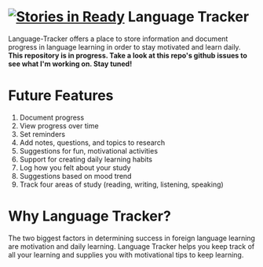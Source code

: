 [![Stories in Ready](https://badge.waffle.io/polynickglot/language-tracker.png?label=ready&title=Ready)](https://waffle.io/polynickglot/language-tracker)
Language Tracker
================

Language-Tracker offers a place to store information and document progress in language learning in order to stay motivated and learn daily. **This repository is in progress. Take a look at this repo's github issues to see what I'm working on. Stay tuned!**

# Future Features #
  1. Document progress
  2. View progress over time
  3. Set reminders
  4. Add notes, questions, and topics to research
  5. Suggestions for fun, motivational activities
  6. Support for creating daily learning habits
  7. Log how you felt about your study
  8. Suggestions based on mood trend
  9. Track four areas of study (reading, writing, listening, speaking)


# Why Language Tracker? #
  The two biggest factors in determining success in foreign language learning are motivation and daily learning. Language Tracker helps you keep track of all your learning and supplies you with motivational tips to keep learning.
